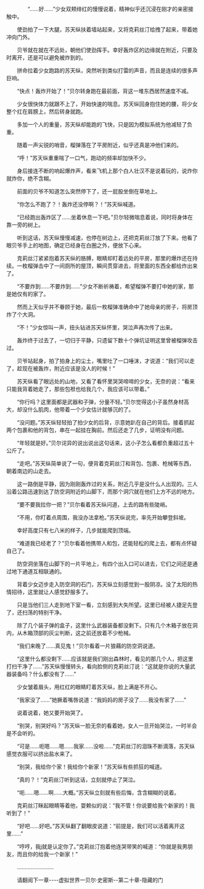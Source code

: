 <div class="read-content j_readContent" id="">
                <p>　　　　“……好……”少女双颊绯红的慢慢说着，精神似乎还沉浸在刚才的亲密接触中。<p>　　使劲拍了一下大腿，苏天纵扶着墙站起来，又将克莉丝汀给拽了起来，带着她冲向门外。<p>　　贝爷就在就在不远处，朝他们使劲挥手。幸好轰炸区的边缘就在附近，只要及时离开，还是可以避免被炸到的。<p>　　拼命拉着少女跑路的苏天纵，突然听到类似打雷的声音，而且是连续的很多声巨响。<p>　　“快点！轰炸开始了！”贝尔转身跑在最前面，背这一堆东西居然速度不减。<p>　　少女很快体力就跟不上了，开始快速的喘息。苏天纵回身抱住她的腰，将少女整个扛在肩膀上，然后转身就跑。<p>　　多加一个人的重量，苏天纵却能跑的飞快，只是因为模拟系统为他减轻了负重。<p>　　随着一声尖锐的哨音，榴弹落在了平房附近，似乎还真是冲他们来的。<p>　　“呼！”苏天纵重重喘了一口气，跑动的频率却加快不少。<p>　　身后接连不断的响起爆炸声，看来飞机上那个白人壮汉不是说着玩的，说炸你就炸你，绝不含糊。<p>　　前面的贝爷不知道怎么突然停下了，还一屁股坐倒在草地上。<p>　　“你怎么不跑了？！轰炸还没停啊？！”苏天纵喊道。<p>　　“已经跑出轰炸区了……坐着休息一下吧。”贝尔轻微喘息着说，同时将身体在靠一旁的树上。<p>　　听到这话，苏天纵慢慢减速，也停在树边上，还把克莉丝汀放了下来。他看了眼贝爷手上的地图，确定已经身在白圈之外，便放下心来。<p>　　克莉丝汀紧紧抱着苏天纵的胳膊，眼睛却盯着远处的平房，那里的爆炸还在持续。一枚榴弹击中了一间厕所的屋顶，瞬间贯穿进去，将里面的东西全都给炸出来了。<p>　　“不要炸到……不要炸到……”少女不断祈祷着，希望榴弹不要打中她的家，那是她仅有的家了。<p>　　然而上天似乎并不眷顾于她，最后一枚榴弹准确命中了她母亲的房子，将房顶炸了个大洞。<p>　　“不！”少女惊叫一声，扭头钻进苏天纵怀里，哭泣声再次传了出来。<p>　　轰炸终于过去了，一切归于平静，只遗留下数十个弹坑证明这里曾被榴弹攻击过。<p>　　贝爷站起身，拍了拍身上的尘土，嘴里吐了一口唾沫，才说道：“我们可以走了，趁现在被轰炸，附近应该是没人的时候！”<p>　　苏天纵看了眼远处的山地，又看了看怀里哭哭啼啼的少女，无奈的说：“看来只能我背着她走了，那些包袱也给我几个，我应该可以带着。”<p>　　“你行吗？这里面都是武器和子弹，分量不轻。”贝尔觉得这小子虽然身材高大，却没什么肌肉，他带着一个少女估计就够沉的了。<p>　　“没问题。”苏天纵轻轻拍了拍少女的后背，示意她趴在自己的背后。接着抓起两个包裹和他的背包，串在一起挂在胸前。然后还走了几步，证明没有问题。<p>　　“年轻就是好。”贝尔诧异的说出说出这句话来，这小子怎么看都负重超过五十公斤了。<p>　　“走吧。”苏天纵简单说了一句，便背着克莉丝汀和背包、包裹、枪械等东西，朝着南边的山走去。<p>　　这一路倒是平静，因为刚刚轰炸过的关系，附近几乎是没什么人出现的。三人沿着公路迅速到达了防空洞附近的山脚下，而那个洞穴就在他们上方不远的地方。<p>　　“要不要我拉你一把？”贝尔看着苏天纵问道，上去的路有些陡峭。<p>　　“不用，你盯着点周围，我没办法拿枪。”苏天纵说完，率先开始攀登斜坡。<p>　　幸好高度只有七八米的样子，几步就能爬到顶端。<p>　　“难道我已经老了？”贝尔看着他携带人和包，还能轻松的爬上去，都有点怀疑自己了。<p>　　防空洞坐落在山脚下的一片平地上，有四个出入口可以进去，它们之间还是通过地下通道互相联通的。<p>　　背着少女迈步走入防空洞的石门，苏天纵立刻感觉到一股阴凉。没了太阳的热情招待，这里就让人感觉舒服多了。<p>　　只是当他们三人走到地下室一看，立刻感到大失所望。这里已经被人捷足先登了，还扫荡的特别干净。<p>　　除了几个装子弹的盒子，这里什么武器装备都没剩下。只有几个木箱子放在洞内，从木箱顶部的灰尘判断，这之前还放着不少枪械。<p>　　“我们来晚了……真见鬼！”贝尔看着一片狼藉的防空洞说道。<p>　　“这里什么都没剩下……应该就是我们刚出森林时，看见的那几个人，把这里打扫干净了……”苏天纵慢慢转头，看向脸侧的克莉丝汀说：“这就是你说的大量武器装备吗？什么都没有了……”<p>　　少女皱着眉头，用红红的眼睛盯着苏天纵，脸上满是不开心。<p>　　“我家没了……”她撅着嘴唇说道：“我妈妈的房子没了……我没有家了……”<p>　　说着说着，她又要开始哭了。<p>　　“别哭，别哭好吗？”苏天纵一脸无奈的看着她，女人一旦开始哭泣，一时半会是不会听的。<p>　　“可是……呃嗯……嗯……我家……没啦……”克莉丝汀的泪珠不断滴落，苏天纵感觉衣服可以挤出盐水来了。<p>　　“别哭，我给你个家！我给你个新家！”苏天纵有些抓狂的喊道。<p>　　“真的？！”克莉丝汀听到这话，立刻就停止了哭泣。<p>　　“呃……嗯……啊……大概。”苏天纵立刻就有些后悔，含含糊糊的说着。<p>　　克莉丝汀眯起眼睛等着他，耍赖似的说：“我不管！你说要给我个新家的！我听到了！”<p>　　“好吧……好吧。”苏天纵翻了翻眼皮说道：“前提是，我们可以活着离开这里……”<p>　　“哼哼，我j就是认定你了。”克莉丝汀抱着他连哭带笑的喊道：“你就是我男朋友，而且你的给我一个新家！”<p>　　……………………<p>　　请翻阅下一章----虚拟世界一贝尔·史密斯--第二十章-隐藏的门<p>　　<p> 
            </div>